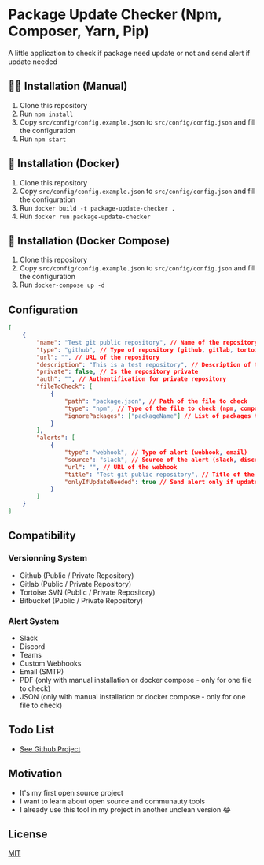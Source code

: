 # Package Update Checker (Npm, Composer, Yarn, Pip)
A little application to check if package need update or not and send alert if update needed

## 💪🏻 Installation (Manual)
1. Clone this repository
2. Run `npm install`
3. Copy `src/config/config.example.json` to `src/config/config.json` and fill the configuration
4. Run `npm start`

## 🐳 Installation (Docker)
1. Clone this repository
2. Copy `src/config/config.example.json` to `src/config/config.json` and fill the configuration
3. Run `docker build -t package-update-checker .`
4. Run `docker run package-update-checker`

## 🐳 Installation (Docker Compose)
1. Clone this repository
2. Copy `src/config/config.example.json` to `src/config/config.json` and fill the configuration
3. Run `docker-compose up -d`

## Configuration
```json
[
	{
		"name": "Test git public repository", // Name of the repository
		"type": "github", // Type of repository (github, gitlab, tortoisesvn, bitbucket)
		"url": "", // URL of the repository
		"description": "This is a test repository", // Description of the repository
		"private": false, // Is the repository private
		"auth": "", // Authentification for private repository
		"fileToCheck": [
			{
				"path": "package.json", // Path of the file to check
				"type": "npm", // Type of the file to check (npm, composer, yarn, pip)
				"ignorePackages": ["packageName"] // List of packages to ignore (Optional)
			}
		],
		"alerts": [
			{
				"type": "webhook", // Type of alert (webhook, email)
				"source": "slack", // Source of the alert (slack, discord, teams, custom, smtp)
				"url": "", // URL of the webhook
				"title": "Test git public repository", // Title of the alert
				"onlyIfUpdateNeeded": true // Send alert only if update needed
			}
		]
	}
]
```

## Compatibility

### Versionning System
- Github (Public / Private Repository)
- Gitlab (Public / Private Repository)
- Tortoise SVN (Public / Private Repository)
- Bitbucket (Public / Private Repository)

### Alert System
- Slack
- Discord
- Teams
- Custom Webhooks
- Email (SMTP)
- PDF (only with manual installation or docker compose - only for one file to check)
- JSON (only with manual installation or docker compose - only for one file to check)

## Todo List

- [See Github Project](https://github.com/users/Nirator78/projects/4/views/1)

## Motivation

- It's my first open source project
- I want to learn about open source and communauty tools
- I already use this tool in my project in another unclean version 😂

## License
[MIT](LICENSE)